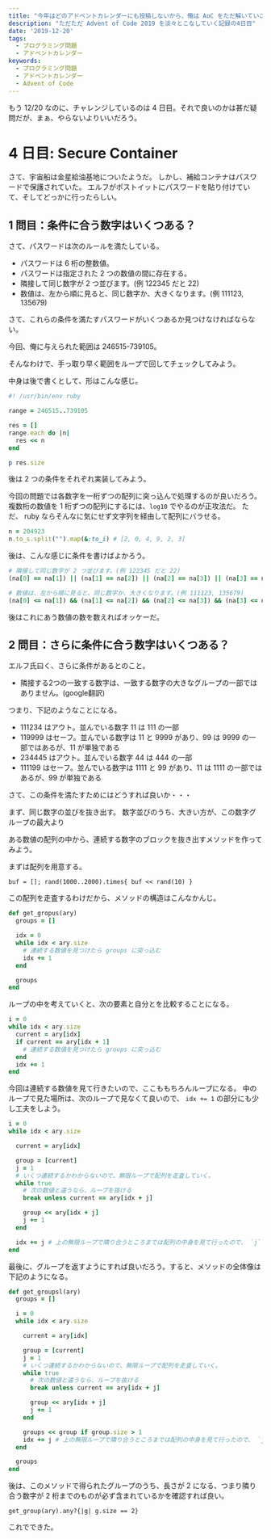 ```yaml
---
title: "今年はどのアドベントカレンダーにも投稿しないから、俺は AoC をただ解いていこうと思う。4 日目"
description: "ただただ Advent of Code 2019 を淡々とこなしていく記録の4日目"
date: '2019-12-20'
tags:
  - プログラミング問題
  - アドベントカレンダー
keywords:
  - プログラミング問題
  - アドベントカレンダー
  - Advent of Code
---
```


もう 12/20 なのに、チャレンジしているのは 4 日目。それで良いのかは甚だ疑問だが、まぁ、やらないよりいいだろう。

# 4 日目: Secure Container

さて、宇宙船は金星給油基地についたようだ。
しかし、補給コンテナはパスワードで保護されていた。
エルフがポストイットにパスワードを貼り付けていて、そしてどっかに行ったらしい。

## 1 問目：条件に合う数字はいくつある？

さて、パスワードは次のルールを満たしている。

* パスワードは 6 桁の整数値。
* パスワードは指定された 2 つの数値の間に存在する。
* 隣接して同じ数字が 2 つ並びます。(例 122345 だと 22)
* 数値は、左から順に見ると、同じ数字か、大きくなります。(例 111123, 135679)

さて、これらの条件を満たすパスワードがいくつあるか見つけなければならない。

今回、俺に与えられた範囲は 246515-739105。

そんなわけで、手っ取り早く範囲をループで回してチェックしてみよう。

中身は後で書くとして、形はこんな感じ。

```ruby
#! /usr/bin/env ruby

range = 246515..739105

res = []
range.each do |n|
  res << n
end

p res.size
```

後は 2 つの条件をそれぞれ実装してみよう。

今回の問題では各数字を一桁ずつの配列に突っ込んで処理するのが良いだろう。
複数桁の数値を 1 桁ずつの配列にするには、`log10` でやるのが正攻法だ。
ただ、 ruby ならそんなに気にせず文字列を経由して配列にバラせる。

```ruby
n = 204923
n.to_s.split("").map(&:to_i) # [2, 0, 4, 9, 2, 3]
```

後は、こんな感じに条件を書けばよかろう。

```ruby
# 隣接して同じ数字が 2 つ並びます。(例 122345 だと 22)
(na[0] == na[1]) || (na[1] == na[2]) || (na[2] == na[3]) || (na[3] == na[4]) || (na[4] == na[5])

# 数値は、左から順に見ると、同じ数字か、大きくなります。(例 111123, 135679)
(na[0] <= na[1]) && (na[1] <= na[2]) && (na[2] <= na[3]) && (na[3] <= na[4]) && (na[4] <= na[5])
```

後はこれにあう数値の数を数えればオッケーだ。

## 2 問目：さらに条件に合う数字はいくつある？

エルフ氏曰く、さらに条件があるとのこと。

* 隣接する2つの一致する数字は、一致する数字の大きなグループの一部ではありません。(google翻訳)

つまり、下記のようなことになる。

* 111234 はアウト。並んでいる数字 11 は 111 の一部
* 119999 はセーフ。並んでいる数字は 11 と 9999 があり、99 は 9999 の一部ではあるが、11 が単独である
* 234445 はアウト。並んでいる数字 44 は 444 の一部
* 111199 はセーフ。並んでいる数字は 1111 と 99 があり、11 は 1111 の一部ではあるが、99 が単独である

さて、この条件を満たすためにはどうすれば良いか・・・

まず、同じ数字の並びを抜き出す。
数字並びのうち、大きい方が、この数字グループの最大より

ある数値の配列の中から、連続する数字のブロックを抜き出すメソッドを作ってみよう。

まずは配列を用意する。

```
buf = []; rand(1000..2000).times{ buf << rand(10) }
```

この配列を走査するわけだから、メソッドの構造はこんなかんじ。

```ruby
def get_gropus(ary)
  groups = []

  idx = 0
  while idx < ary.size
    # 連続する数値を見つけたら groups に突っ込む
    idx += 1
  end

  groups
end
```

ループの中を考えていくと、次の要素と自分とを比較することになる。

```ruby
i = 0
while idx < ary.size
  current = ary[idx]
  if current == ary[idx + 1]
    # 連続する数値を見つけたら groups に突っ込む
  end
  idx += 1
end
```

今回は連続する数値を見て行きたいので、ここももちろんループになる。
中のループで見た場所は、次のループで見なくて良いので、 `idx += 1` の部分にも少し工夫をしよう。


```ruby
i = 0
while idx < ary.size

  current = ary[idx]

  group = [current]
  j = 1
  # いくつ連続するかわからないので、無限ループで配列を走査していく。
  while true
    # 次の数値と違うなら、ループを抜ける
    break unless current == ary[idx + j]

    group << ary[idx + j]
    j += 1
  end

  idx += j # 上の無限ループで隣り合うところまでは配列の中身を見て行ったので、 `j` を足す。
end
```

最後に、グループを返すようにすれば良いだろう。すると、メソッドの全体像は下記のようになる。

```ruby
def get_groupsl(ary)
  groups = []

  i = 0
  while idx < ary.size

    current = ary[idx]

    group = [current]
    j = 1
    # いくつ連続するかわからないので、無限ループで配列を走査していく。
    while true
      # 次の数値と違うなら、ループを抜ける
      break unless current == ary[idx + j]

      group << ary[idx + j]
      j += 1
    end

    groups << group if group.size > 1
    idx += j # 上の無限ループで隣り合うところまでは配列の中身を見て行ったので、 `j` を足す。
  end

  groups
end
```

後は、このメソッドで得られたグループのうち、長さが 2 になる、つまり隣り合う数字が 2 桁までのものが必ず含まれているかを確認すれば良い。

```
get_group(ary).any?{|g| g.size == 2}
```

これでできた。
